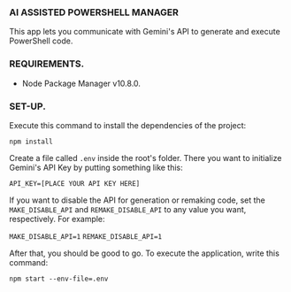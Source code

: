 ### AI ASSISTED POWERSHELL MANAGER

This app lets you communicate with Gemini's API to generate and execute PowerShell code.

### REQUIREMENTS.

- Node Package Manager v10.8.0.

### SET-UP.

Execute this command to install the dependencies of the project:

```npm install```

Create a file called ```.env``` inside the root's folder. There you want to initialize Gemini's API Key by putting something like this:

```API_KEY=[PLACE YOUR API KEY HERE]```

If you want to disable the API for generation or remaking code, set the ```MAKE_DISABLE_API``` and ```REMAKE_DISABLE_API``` to any value you want, respectively. For example:

```MAKE_DISABLE_API=1```
```REMAKE_DISABLE_API=1```

After that, you should be good to go. To execute the application, write this command:

```npm start --env-file=.env```